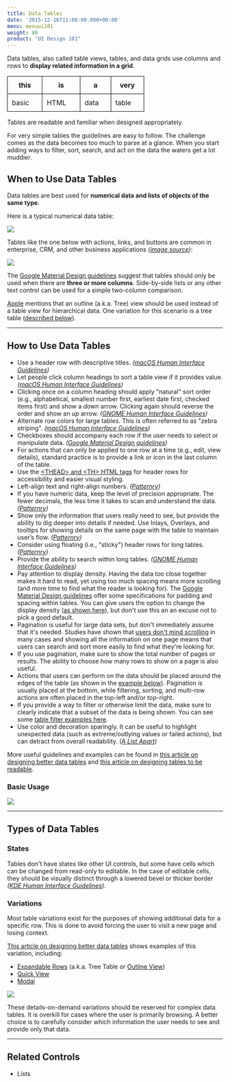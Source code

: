 ```yaml
---
title: Data Tables
date: '2015-12-16T11:00:00.000+00:00'
menu: menuui101
weight: 80
product: "UI Design 101"
---
```


Data tables, also called table views, tables, and data grids use columns and rows to **display related information in a grid**.<!--more-->

<table style="border: 1px solid black; width: auto; display:table;width:320px;">
<thead>
<tr>
<th style="border: 1px solid black; padding: 10px;">this</th>
<th style="border: 1px solid black; padding: 10px;">is</th>
<th style="border: 1px solid black; padding: 10px;">a</th>
<th style="border: 1px solid black; padding: 10px;">very</th>
</tr>
</thead>
<tbody>
<tr>
<td style="border: 1px solid black; padding: 10px;">basic</td>
<td style="border: 1px solid black; padding: 10px;">HTML</td>
<td style="border: 1px solid black; padding: 10px;">data</td>
<td style="border: 1px solid black; padding: 10px;">table</td>
</tr>
</tbody>
</table>

Tables are readable and familiar when designed appropriately.

For very simple tables the guidelines are easy to follow. The challenge comes as the data becomes too much to parse at a glance. When you start adding ways to filter, sort, search, and act on the data the waters get a lot muddier. 


## When to Use Data Tables

Data tables are best used for **numerical data and lists of objects of the same type**.

Here is a typical numerical data table:

![](//media.balsamiq.com/img/support/tutorials/ui101/espn-tables.png)

Tables like the one below with actions, links, and buttons are common in enterprise, CRM, and other business applications *([image source](https://uxdesign.cc/designing-better-tables-for-enterprise-applications-f9ef545e9fbd))*:

![](//media.balsamiq.com/img/support/tutorials/ui101/enterprise-tables.png)

The [Google Material Design guidelines](https://material.io/guidelines/components/data-tables.html) suggest that tables should only be used when there are **three or more columns**. Side-by-side lists or any other text control can be used for a simple two-column comparison.

[Apple](https://developer.apple.com/macos/human-interface-guidelines/windows-and-views/table-views/) mentions that an outline (a.k.a. Tree) view should be used instead of a table view for hierarchical data. One variation for this scenario is a tree table ([described below](#variations)).

---

## How to Use Data Tables

* Use a header row with descriptive titles. *([macOS Human Interface Guidelines](https://developer.apple.com/macos/human-interface-guidelines/windows-and-views/table-views/))*
* Let people click column headings to sort a table view if it provides value. *([macOS Human Interface Guidelines](https://developer.apple.com/macos/human-interface-guidelines/windows-and-views/table-views/))*
* Clicking once on a column heading should apply "natural" sort order (e.g., alphabetical, smallest number first, earliest date first, checked items first) and show a *down* arrow. Clicking again should reverse the order and show an *up* arrow. *([GNOME Human Interface Guidelines](https://developer.gnome.org/hig/stable/lists.html.en))*
* Alternate row colors for large tables. This is often referred to as "zebra striping". *([macOS Human Interface Guidelines](https://developer.apple.com/macos/human-interface-guidelines/windows-and-views/table-views/))*
* Checkboxes should accompany each row if the user needs to select or manipulate data. *([Google Material Design guidelines](https://material.io/guidelines/components/data-tables.html))*
* For actions that can only be applied to one row at a time (e.g., edit, view details), standard practice is to provide a link or icon in the last column of the table.
* Use the [&lt;THEAD&gt; and &lt;TH&gt; HTML tags](https://www.w3schools.com/tags/tag_thead.asp) for header rows for accessibility and easier visual styling.
* Left-align text and right-align numbers. *([Patternry](http://patternry.com/p=data-table/))*
* If you have numeric data, keep the level of precision appropriate. The fewer decimals, the less time it takes to scan and understand the data. *([Patternry](http://patternry.com/p=data-table/))*
* Show only the information that users really need to see, but provide the ability to dig deeper into details if needed. Use Inlays, Overlays, and tooltips for showing details on the same page with the table to maintain user’s flow. *([Patternry](http://patternry.com/p=data-table/))*
* Consider using floating (i.e., "sticky") header rows for long tables. *([Patternry](http://patternry.com/p=data-table/))*
* Provide the ability to search within long tables. *([GNOME Human Interface Guidelines](https://developer.gnome.org/hig/stable/lists.html.en))*
* Pay attention to display density. Having the data too close together makes it hard to read, yet using too much spacing means more scrolling (and more time to find what the reader is looking for).  The [Google Material Design guidelines](https://material.io/guidelines/components/data-tables.html#data-tables-specs) offer some specifications for padding and spacing within tables. You can give users the option to change the display density ([as shown here](https://uxdesign.cc/design-better-data-tables-4ecc99d23356#f194)), but don't use this an an excuse not to pick a good default.
* Pagination is useful for large data sets, but don't immediately assume that it's needed. Studies have shown that [users don't mind scrolling](http://uxmyths.com/post/654047943/myth-people-dont-scroll) in many cases and showing all the information on one page means that users can search and sort more easily to find what they're looking for. 
* If you use pagination, make sure to show the total number of pages or results. The ability to choose how many rows to show on a page is also useful.
* Actions that users can perform on the data should be placed around the edges of the table (as shown in the [example below](#basic-usage)). Pagination is usually placed at the bottom, while filtering, sorting, and multi-row actions are often placed in the top-left and/or top-right.
* If you provide a way to filter or otherwise limit the data, make sure to clearly indicate that a subset of the data is being shown. You can see some [table filter examples here](http://ui-patterns.com/patterns/TableFilter).
* Use color and decoration sparingly. It can be useful to highlight unexpected data (such as extreme/outlying values or failed actions), but can detract from overall readability. *([A List Apart](https://alistapart.com/article/web-typography-tables))*

More useful guidelines and examples can be found in [this article on designing better data tables](https://uxdesign.cc/design-better-data-tables-4ecc99d23356) and [this article on designing tables to be readable](https://alistapart.com/article/web-typography-tables).


### Basic Usage

![](//media.balsamiq.com/img/support/tutorials/ui101/tables.png)

---

## Types of Data Tables

### States

Tables don't have states like other UI controls, but some have cells which can be changed from read-only to editable. In the case of editable cells, they should be visually distinct through a lowered bevel or thicker border *([KDE Human Interface Guidelines](https://community.kde.org/KDE_Visual_Design_Group/HIG/TableView))*.

### Variations

Most table variations exist for the purposes of showing additional data for a specific row. This is done to avoid forcing the user to visit a new page and losing context.

[This article on designing better data tables](https://uxdesign.cc/design-better-data-tables-4ecc99d23356) shows examples of this variation, including:

* [Expandable Rows](https://uxdesign.cc/design-better-data-tables-4ecc99d23356#a1a4) (a.k.a. Tree Table or [Outline View](https://developer.apple.com/macos/human-interface-guidelines/windows-and-views/outline-views/))
* [Quick View](https://uxdesign.cc/design-better-data-tables-4ecc99d23356#4731)
* [Modal](https://uxdesign.cc/design-better-data-tables-4ecc99d23356#ecb6)

![](//media.balsamiq.com/img/support/tutorials/ui101/tables-variations.png)

These details-on-demand variations should be reserved for complex data tables. It is overkill for cases where the user is primarily browsing. A better choice is to carefully consider which information the user needs to see and provide only that data.	

---

## Related Controls

* Lists